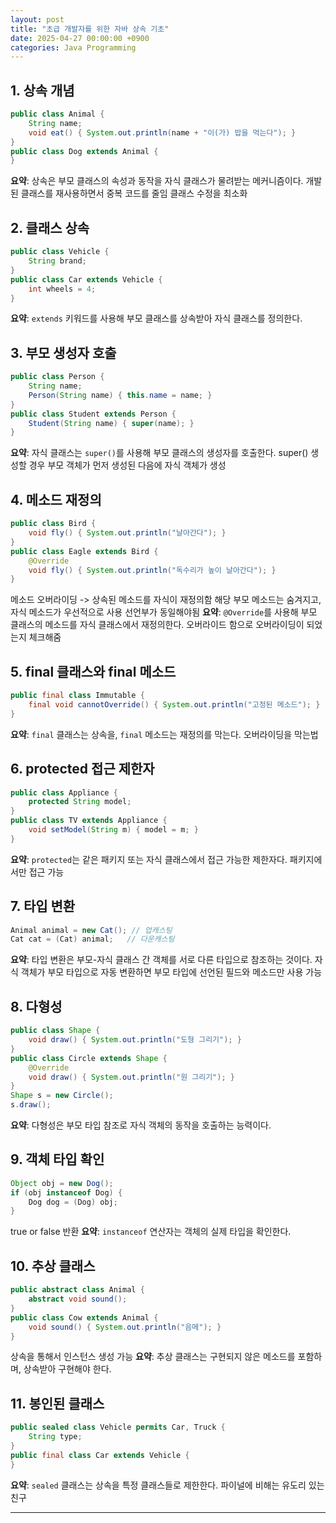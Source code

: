 ```yaml
---
layout: post
title: "초급 개발자를 위한 자바 상속 기초"
date: 2025-04-27 00:00:00 +0900
categories: Java Programming
---
```



## 1. 상속 개념
```java
public class Animal {
    String name;
    void eat() { System.out.println(name + "이(가) 밥을 먹는다"); }
}
public class Dog extends Animal {
}
```
**요약**: 상속은 부모 클래스의 속성과 동작을 자식 클래스가 물려받는 메커니즘이다.
개발된 클래스를 재사용하면서 중복 코드를 줄임
클래스 수정을 최소화

## 2. 클래스 상속
```java
public class Vehicle {
    String brand;
}
public class Car extends Vehicle {
    int wheels = 4;
}
```
**요약**: `extends` 키워드를 사용해 부모 클래스를 상속받아 자식 클래스를 정의한다.

## 3. 부모 생성자 호출
```java
public class Person {
    String name;
    Person(String name) { this.name = name; }
}
public class Student extends Person {
    Student(String name) { super(name); }
}
```
**요약**: 자식 클래스는 `super()`를 사용해 부모 클래스의 생성자를 호출한다.
super() 생성할 경우 부모 객체가 먼저 생성된 다음에 자식 객체가 생성

## 4. 메소드 재정의
```java
public class Bird {
    void fly() { System.out.println("날아간다"); }
}
public class Eagle extends Bird {
    @Override
    void fly() { System.out.println("독수리가 높이 날아간다"); }
}
```
메소드 오버라이딩 -> 상속된 메소드를 자식이 재정의함
해당 부모 메소드는 숨겨지고, 자식 메소드가 우선적으로 사용
선언부가 동일해야됨
**요약**: `@Override`를 사용해 부모 클래스의 메소드를 자식 클래스에서 재정의한다.
오버라이드 함으로 오버라이딩이 되었는지 체크해줌

## 5. final 클래스와 final 메소드
```java
public final class Immutable {
    final void cannotOverride() { System.out.println("고정된 메소드"); }
}
```
**요약**: `final` 클래스는 상속을, `final` 메소드는 재정의를 막는다.
오버라이딩을 막는법

## 6. protected 접근 제한자
```java
public class Appliance {
    protected String model;
}
public class TV extends Appliance {
    void setModel(String m) { model = m; }
}
```
**요약**: `protected`는 같은 패키지 또는 자식 클래스에서 접근 가능한 제한자다.
패키지에서만 접근 가능

## 7. 타입 변환
```java
Animal animal = new Cat(); // 업캐스팅
Cat cat = (Cat) animal;   // 다운캐스팅
```
**요약**: 타입 변환은 부모-자식 클래스 간 객체를 서로 다른 타입으로 참조하는 것이다.
자식 객체가 부모 타입으로 자동 변환하면 부모 타입에 선언된 필드와 메소드만 사용 가능

## 8. 다형성
```java
public class Shape {
    void draw() { System.out.println("도형 그리기"); }
}
public class Circle extends Shape {
    @Override
    void draw() { System.out.println("원 그리기"); }
}
Shape s = new Circle();
s.draw();
```
**요약**: 다형성은 부모 타입 참조로 자식 객체의 동작을 호출하는 능력이다.

## 9. 객체 타입 확인
```java
Object obj = new Dog();
if (obj instanceof Dog) {
    Dog dog = (Dog) obj;
}
```
true or false  반환
**요약**: `instanceof` 연산자는 객체의 실제 타입을 확인한다.

## 10. 추상 클래스
```java
public abstract class Animal {
    abstract void sound();
}
public class Cow extends Animal {
    void sound() { System.out.println("음메"); }
}
```

상속을 통해서 인스턴스 생성 가능
**요약**: 추상 클래스는 구현되지 않은 메소드를 포함하며, 상속받아 구현해야 한다.

## 11. 봉인된 클래스
```java
public sealed class Vehicle permits Car, Truck {
    String type;
}
public final class Car extends Vehicle {
}
```
**요약**: `sealed` 클래스는 상속을 특정 클래스들로 제한한다.
파이널에 비해는 유도리 있는 친구

---
